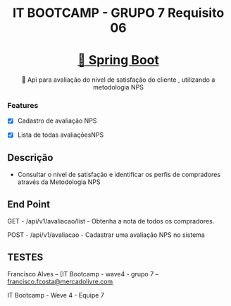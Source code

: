 <h1 align="center"> IT BOOTCAMP - GRUPO 7 Requisito 06 </h1>
<h1 align="center">
    <a href="https://start.spring.io/">🔗 Spring Boot</a>
</h1>
<p align="center">🚀 Api para avaliação do nivel de satisfação do cliente  , utilizando a metodologia NPS</p>



### Features

- [x] Cadastro de avaliação NPS
- [x] Lista de todas avaliaçõesNPS


## Descrição 

- Consultar o nível de satisfação e identificar os perfis de compradores através da Metodologia NPS

## End Point

GET -   /api/v1/avaliacao/list - Obtenha a nota de todos os compradores.

POST - /api/v1/avaliacao - Cadastrar uma avaliação NPS no sistema

## TESTES


Francisco Alves  – [IT Bootcamp - wave4 - grupo 7 – francisco.fcosta@mercadolivre.com

IT Bootcamp - Weve 4 - Equipe 7


